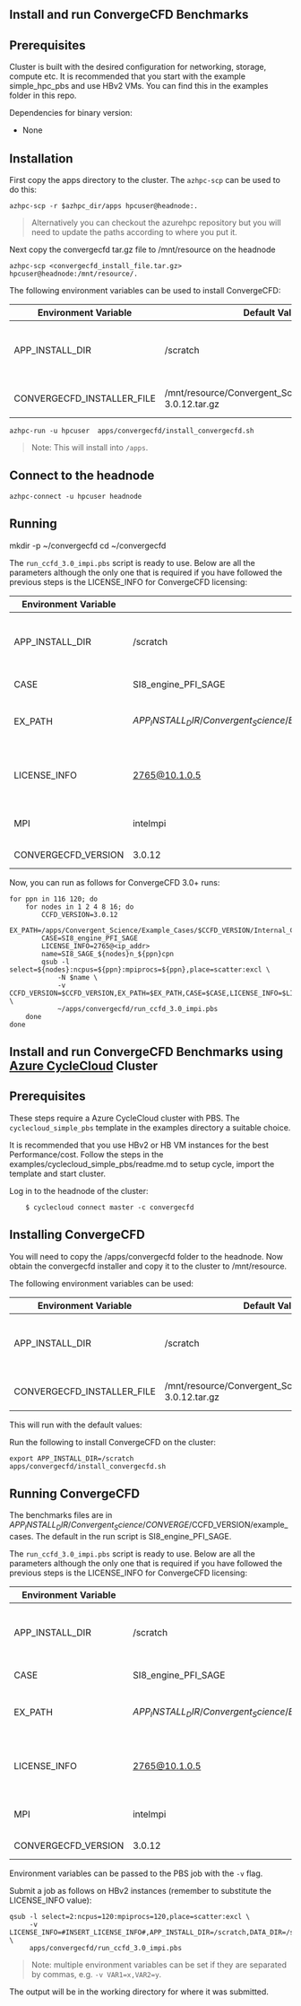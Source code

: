 ## Install and run ConvergeCFD Benchmarks

## Prerequisites

Cluster is built with the desired configuration for networking, storage, compute etc. It is recommended that you start with the example simple_hpc_pbs and use HBv2 VMs. You can find this in the examples folder in this repo.

Dependencies for binary version:

* None

## Installation

First copy the apps directory to the cluster.  The `azhpc-scp` can be used to do this:

```
azhpc-scp -r $azhpc_dir/apps hpcuser@headnode:.
```

> Alternatively you can checkout the azurehpc repository but you will need to update the paths according to where you put it.

Next copy the convergecfd tar.gz file to /mnt/resource on the headnode
```
azhpc-scp <convergecfd_install_file.tar.gz> hpcuser@headnode:/mnt/resource/.
```

The following environment variables can be used to install ConvergeCFD:

| Environment Variable   | Default Value | Description                                                                       |
|------------------------|---------------|-----------------------------------------------------------------------------------|
| APP_INSTALL_DIR        | /scratch      | The place to install (a Convergent_Science directory will be created here )                   |
| CONVERGECFD_INSTALLER_FILE | /mnt/resource/Convergent_Science_Full_Package-3.0.12.tar.gz | The full path to the ConvergeCFD  installer |


```
azhpc-run -u hpcuser  apps/convergecfd/install_convergecfd.sh 
```


> Note: This will install into `/apps`.

## Connect to the headnode

```
azhpc-connect -u hpcuser headnode
```


## Running
mkdir -p ~/convergecfd
cd ~/convergecfd

The `run_ccfd_3.0_impi.pbs` script is ready to use.  Below are all the parameters although the only one that is required if you have followed the previous steps is the LICENSE_INFO for ConvergeCFD licensing:

| Environment Variable | Default Value | Description                                                                             |
|----------------------|---------------|-----------------------------------------------------------------------------------------|
| APP_INSTALL_DIR      | /scratch      | The place to install (a Convergent_Science directory will be created here )                         |
| CASE                 | SI8_engine_PFI_SAGE         | The benchmark case to run                                    |
| EX_PATH              | ${APP_INSTALL_DIR}/Convergent_Science/Example_Cases/$CCFD_VERSION/Internal_Combustion_Engines/Gasoline_spark_ignition_PFI         | Required if using non default ConvergeCFD examples                                    |
| LICENSE_INFO         | 2765@10.1.0.5 | This must be correct for your environment in order for the code to work                 |
| MPI                  | intelmpi      | Options: intelmpi (only supported option at this time)                                  |
| CONVERGECFD_VERSION  | 3.0.12        | Required if not using the default version                                               |

Now, you can run as follows for ConvergeCFD 3.0+ runs:

```
for ppn in 116 120; do
    for nodes in 1 2 4 8 16; do
        CCFD_VERSION=3.0.12
        EX_PATH=/apps/Convergent_Science/Example_Cases/$CCFD_VERSION/Internal_Combustion_Engines/Gasoline_spark_ignition_PFI
        CASE=SI8_engine_PFI_SAGE
        LICENSE_INFO=2765@<ip_addr>
        name=SI8_SAGE_${nodes}n_${ppn}cpn
        qsub -l select=${nodes}:ncpus=${ppn}:mpiprocs=${ppn},place=scatter:excl \
            -N $name \
            -v CCFD_VERSION=$CCFD_VERSION,EX_PATH=$EX_PATH,CASE=$CASE,LICENSE_INFO=$LICENSE_INFO \
            ~/apps/convergecfd/run_ccfd_3.0_impi.pbs
    done
done
```

## Install and run ConvergeCFD Benchmarks using [Azure CycleCloud](https://docs.microsoft.com/en-us/azure/cyclecloud/) Cluster

## Prerequisites

These steps require a Azure CycleCloud cluster with PBS.  The `cyclecloud_simple_pbs` template in the examples directory a suitable choice.

It is recommended that you use HBv2 or HB VM instances for the best Performance/cost. Follow the steps in the examples/cyclecloud_simple_pbs/readme.md to setup cycle, import the template and start cluster.

Log in to the headnode of the cluster:

```
    $ cyclecloud connect master -c convergecfd
```

## Installing ConvergeCFD

You will need to copy the /apps/convergecfd folder to the headnode. Now obtain the convergecfd installer and copy it to the cluster to /mnt/resource.

The following environment variables can be used:

| Environment Variable   | Default Value | Description                                                                       |
|------------------------|---------------|-----------------------------------------------------------------------------------|
| APP_INSTALL_DIR        | /scratch      | The place to install (a Convergent_Science directory will be created here )                   |
| CONVERGECFD_INSTALLER_FILE | /mnt/resource/Convergent_Science_Full_Package-3.0.12.tar.gz | The full path to the ConvergeCFD  installer |

This will run with the default values:

Run the following to install ConvergeCFD on the cluster:

```
export APP_INSTALL_DIR=/scratch
apps/convergecfd/install_convergecfd.sh
```

## Running ConvergeCFD

The benchmarks files are in $APP_INSTALL_DIR/Convergent_Science/CONVERGE/$CCFD_VERSION/example_cases.  The default in the run script is SI8_engine_PFI_SAGE.  

The `run_ccfd_3.0_impi.pbs` script is ready to use.  Below are all the parameters although the only one that is required if you have followed the previous steps is the LICENSE_INFO for ConvergeCFD licensing:

| Environment Variable | Default Value | Description                                                                             |
|----------------------|---------------|-----------------------------------------------------------------------------------------|
| APP_INSTALL_DIR      | /scratch      | The place to install (a Convergent_Science directory will be created here )                         |
| CASE                 | SI8_engine_PFI_SAGE         | The benchmark case to run                                    |
| EX_PATH              | ${APP_INSTALL_DIR}/Convergent_Science/Example_Cases/$CCFD_VERSION/Internal_Combustion_Engines/Gasoline_spark_ignition_PFI         | Required if using non default ConvergeCFD examples                                    |
| LICENSE_INFO         | 2765@10.1.0.5 | This must be correct for your environment in order for the code to work                 |
| MPI                  | intelmpi      | Options: intelmpi (only supported option at this time)                                  |
| CONVERGECFD_VERSION  | 3.0.12        | Required if not using the default version                                               |

Environment variables can be passed to the PBS job with the `-v` flag.

Submit a job as follows on HBv2 instances (remember to substitute the LICENSE_INFO value):

    qsub -l select=2:ncpus=120:mpiprocs=120,place=scatter:excl \
         -v LICENSE_INFO=#INSERT_LICENSE_INFO#,APP_INSTALL_DIR=/scratch,DATA_DIR=/scratch \
         apps/convergecfd/run_ccfd_3.0_impi.pbs

> Note: multiple environment variables can be set if they are separated by commas, e.g. `-v VAR1=x,VAR2=y`.

The output will be in the working directory for where it was submitted.
